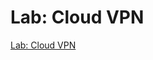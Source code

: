 # Lab: Cloud VPN

[Lab: Cloud VPN](https://www.cloudskillsboost.google/course_sessions/1831826/labs/338547)
